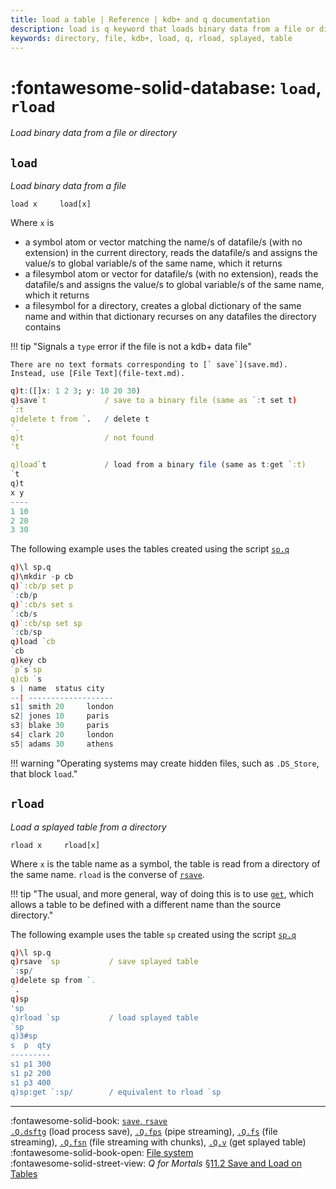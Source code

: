 ```yaml
---
title: load a table | Reference | kdb+ and q documentation
description: load is q keyword that loads binary data from a file or directory.
keywords: directory, file, kdb+, load, q, rload, splayed, table
---
```

# :fontawesome-solid-database: `load`, `rload`

_Load binary data from a file or directory_




## `load`

_Load binary data from a file_

```syntax
load x     load[x]
```

Where `x` is 

-   a symbol atom or vector matching the name/s of datafile/s (with no extension) in the current directory, reads the datafile/s and assigns the value/s to global variable/s of the same name, which it returns
-   a filesymbol atom or vector for datafile/s (with no extension), reads the datafile/s and assigns the value/s to global variable/s of the same name, which it returns
-   a filesymbol for a directory, creates a global dictionary of the same name and within that dictionary recurses on any datafiles the directory contains

!!! tip "Signals a `type` error if the file is not a kdb+ data file"

    There are no text formats corresponding to [` save`](save.md). Instead, use [File Text](file-text.md).


```q
q)t:([]x: 1 2 3; y: 10 20 30)
q)save`t             / save to a binary file (same as `:t set t)
`:t
q)delete t from `.   / delete t
`.
q)t                  / not found
't

q)load`t             / load from a binary file (same as t:get `:t)
`t
q)t
x y
----
1 10
2 20
3 30
```

The following example uses the tables created using the script [`sp.q`](https://raw.githubusercontent.com/KxSystems/kdb/master/sp.q)
```q
q)\l sp.q
q)\mkdir -p cb
q)`:cb/p set p
`:cb/p
q)`:cb/s set s
`:cb/s
q)`:cb/sp set sp
`:cb/sp
q)load `cb
`cb
q)key cb
`p`s`sp
q)cb `s
s | name  status city
--| -------------------
s1| smith 20     london
s2| jones 10     paris
s3| blake 30     paris
s4| clark 20     london
s5| adams 30     athens
```

!!! warning "Operating systems may create hidden files, such as `.DS_Store`, that block `load`."


## `rload`

_Load a splayed table from a directory_

```syntax
rload x     rload[x]
```

Where `x` is the table name as a symbol, the table is read from a directory of the same name. `rload` is the converse of [`rsave`](save.md#rsave). 

!!! tip "The usual, and more general, way of doing this is to use [`get`](get.md), which allows a table to be defined with a different name than the source directory."

The following example uses the table `sp` created using the script [`sp.q`](https://raw.githubusercontent.com/KxSystems/kdb/master/sp.q)
```q
q)\l sp.q
q)rsave `sp           / save splayed table
`:sp/
q)delete sp from `.
`.
q)sp
'sp
q)rload `sp           / load splayed table
`sp
q)3#sp
s  p  qty
---------
s1 p1 300
s1 p2 200
s1 p3 400
q)sp:get `:sp/        / equivalent to rload `sp
```

----
:fontawesome-solid-book: 
[`save`, `rsave`](save.md)  
[`.Q.dsftg`](dotq.md#dsftg-load-process-save) (load process save), 
[`.Q.fps`](dotq.md#fps-pipe-streaming) (pipe streaming), 
[`.Q.fs`](dotq.md#fs-file-streaming) (file streaming), 
[`.Q.fsn`](dotq.md#fsn-file-streaming) (file streaming with chunks), 
[`.Q.v`](dotq.md#v-value) (get splayed table)
<br>
:fontawesome-solid-book-open:
[File system](../basics/files.md)
<br>
:fontawesome-solid-street-view:
_Q for Mortals_
[§11.2 Save and Load on Tables](/q4m3/11_IO/#112-save-and-load-on-tables)


